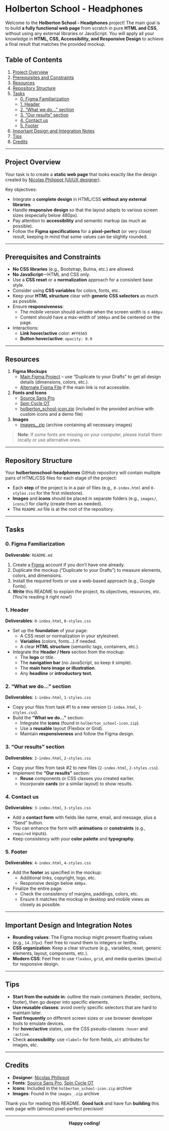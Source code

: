 # Holberton School - Headphones

Welcome to the **Holberton School - Headphones** project! The main goal is to build **a fully functional web page** from scratch in pure **HTML and CSS**, without using any external libraries or JavaScript. You will apply all your knowledge in **HTML, CSS, Accessibility, and Responsive Design** to achieve a final result that matches the provided mockup.

## Table of Contents

1. [Project Overview](#project-overview)
2. [Prerequisites and Constraints](#prerequisites-and-constraints)
3. [Resources](#resources)
4. [Repository Structure](#repository-structure)
5. [Tasks](#tasks)
   - [0. Figma Familiarization](#0-figma-familiarization)
   - [1. Header](#1-header)
   - [2. “What we do...” section](#2-what-we-do-section)
   - [3. “Our results” section](#3-our-results-section)
   - [4. Contact us](#4-contact-us)
   - [5. Footer](#5-footer)
6. [Important Design and Integration Notes](#important-design-and-integration-notes)
7. [Tips](#tips)
8. [Credits](#credits)

---

## Project Overview

Your task is to create a **static web page** that looks exactly like the design created by [Nicolas Philippot (UI/UX designer)](https://www.behance.net/nicolasphilippot).

Key objectives:
- Integrate a **complete design** in HTML/CSS **without any external libraries**.
- Handle **responsive design** so that the layout adapts to various screen sizes (especially below 480px).
- Pay attention to **accessibility** and semantic markup (as much as possible).
- Follow the **Figma specifications** for a **pixel-perfect** (or very close) result, keeping in mind that some values can be slightly rounded.

---

## Prerequisites and Constraints

- **No CSS libraries** (e.g., Bootstrap, Bulma, etc.) are allowed.
- **No JavaScript**—HTML and CSS only.
- Use a **CSS reset** or a **normalization** approach for a consistent base style.
- Consider using **CSS variables** for colors, fonts, etc.
- Keep your **HTML structure** clear with **generic CSS selectors** as much as possible.
- Ensure **responsiveness**:
  - The mobile version should activate when the screen width is ≤ `480px`.
  - Content should have a max-width of `1000px` and be centered on the page.
- Interactions:
  - **Link hover/active** color: `#FF6565`
  - **Button hover/active**: `opacity: 0.9`

---

## Resources

1. **Figma Mockups**
   - [Main Figma Project](https://www.figma.com/) – use “Duplicate to your Drafts” to get all design details (dimensions, colors, etc.).
   - [Alternate Figma File](https://www.figma.com/) if the main link is not accessible.
2. **Fonts and Icons**
   - [Source Sans Pro](https://fonts.google.com/specimen/Source+Sans+Pro)
   - [Spin Cycle OT](https://www.dafont.com/spin-cycle.font)
   - [holberton_school-icon.zip](#) (included in the provided archive with custom icons and a demo file)
3. **Images**
   - [images_.zip](#) (archive containing all necessary images)

> **Note**: If some fonts are missing on your computer, please install them locally or use alternative ones.

---

## Repository Structure

Your **holbertonschool-headphones** GitHub repository will contain multiple pairs of HTML/CSS files for each stage of the project:


- Each **step** of the project is in a pair of files (e.g., `0-index.html` and `0-styles.css` for the first milestone).
- **Images** and **icons** should be placed in separate folders (e.g., `images/`, `icons/`) for clarity (create them as needed).
- The `README.md` file is at the root of the repository.

---

## Tasks

### 0. Figma Familiarization
**Deliverable**: `README.md`

1. Create a [Figma](https://www.figma.com/) account if you don’t have one already.
2. Duplicate the mockup (“Duplicate to your Drafts”) to measure elements, colors, and dimensions.
3. Install the required fonts or use a web-based approach (e.g., Google Fonts).
4. **Write** this README to explain the project, its objectives, resources, etc. (You’re reading it right now!)

### 1. Header
**Deliverables**: `0-index.html`, `0-styles.css`

- Set up the **foundation** of your page:
  - A CSS reset or normalization in your stylesheet.
  - **Variables** (colors, fonts...) if needed.
  - A clear **HTML structure** (semantic tags, containers, etc.).
- Integrate the **Header / Hero** section from the mockup:
  - The **logo** or title.
  - The **navigation bar** (no JavaScript, so keep it simple).
  - The **main hero image or illustration**.
  - Any **headline** or **introductory text**.

### 2. “What we do...” section
**Deliverables**: `1-index.html`, `1-styles.css`

- Copy your files from task #1 to a new version (`1-index.html`, `1-styles.css`).
- Build the **“What we do...”** section:
  - Integrate the **icons** (found in `holberton_school-icon.zip`).
  - Use a **reusable** layout (Flexbox or Grid).
  - Maintain **responsiveness** and follow the Figma design.

### 3. “Our results” section
**Deliverables**: `2-index.html`, `2-styles.css`

- Copy your files from task #2 to new files (`2-index.html`, `2-styles.css`).
- Implement the **“Our results”** section:
  - **Reuse** components or CSS classes you created earlier.
  - Incorporate **cards** (or a similar layout) to show results.

### 4. Contact us
**Deliverables**: `3-index.html`, `3-styles.css`

- Add a **contact form** with fields like name, email, and message, plus a “Send” button.
- You can enhance the form with **animations** or **constraints** (e.g., `required` inputs).
- Keep consistency with your **color palette** and **typography**.

### 5. Footer
**Deliverables**: `4-index.html`, `4-styles.css`

- Add the **footer** as specified in the mockup:
  - Additional links, copyright, logo, etc.
  - Responsive design below `480px`.
- Finalize the entire page:
  - Check the consistency of margins, paddings, colors, etc.
  - Ensure it matches the mockup in desktop and mobile views as closely as possible.

---

## Important Design and Integration Notes

- **Rounding values**: The Figma mockup might present floating values (e.g., `14.37px`). Feel free to round them to integers or tenths.
- **CSS organization**: Keep a clear structure (e.g., variables, reset, generic elements, layout, components, etc.).
- **Modern CSS**: Feel free to use `flexbox`, `grid`, and media queries (`@media`) for responsive design.

---

## Tips

- **Start from the outside in**: outline the main containers (header, sections, footer), then go deeper into specific elements.
- **Use reusable classes**: avoid overly specific selectors that are hard to maintain later.
- **Test frequently** on different screen sizes or use browser developer tools to emulate devices.
- For **hover/active** states, use the CSS pseudo-classes `:hover` and `:active`.
- Check **accessibility**: use `<label>` for form fields, `alt` attributes for images, etc.

---

## Credits

- **Designer**: [Nicolas Philippot](https://www.behance.net/nicolasphilippot)
- **Fonts**: [Source Sans Pro](https://fonts.google.com/specimen/Source+Sans+Pro), [Spin Cycle OT](https://www.dafont.com/spin-cycle.font)
- **Icons**: Included in the `holberton_school-icon.zip` archive
- **Images**: Found in the `images_.zip` archive

Thank you for reading this README.
**Good luck** and have fun **building** this web page with (almost) pixel-perfect precision!

---

<p align="center">
  <strong>Happy coding!</strong>
</p>
